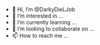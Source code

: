 - 👋 Hi, I’m @DarkyDieLJob
- 👀 I’m interested in ...
- 🌱 I’m currently learning ...
- 💞️ I’m looking to collaborate on ...
- 📫 How to reach me ...

<!---
DarkyDieLJob/DarkyDieLJob is a ✨ special ✨ repository because its `README.md` (this file) appears on your GitHub profile.
You can click the Preview link to take a look at your changes.
--->
